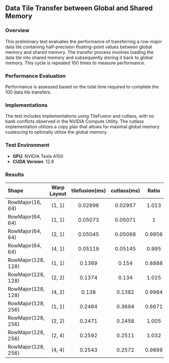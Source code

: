 ## Data Tile Transfer between Global and Shared Memory

### Overview
This preliminary test evaluates the performance of transferring a row-major data tile containing half-precision floating-point values between global memory and shared memory. The transfer process involves loading the data tile into shared memory and subsequently storing it back to global memory. This cycle is repeated 100 times to measure performance.

### Performance Evaluation
Performance is assessed based on the total time required to complete the 100 data tile transfers.

### Implementations
The test includes implementations using TileFusion and cutlass, with no bank conflicts observed in the NVIDIA Compute Utility. The cutlass implementation utilizes a copy plan that allows for maximal global memory coalescing to optimally utilize the global memory.

### Test Environment
- **GPU**: NVIDIA Tesla A100
- **CUDA Version**: 12.6

### Results

|Shape|Warp Layout|tilefusion(ms)|cutlass(ms)|Ratio|
|:---|:---:|:---:|:---:|:---:|
|RowMajor(16, 64)|(1, 1)|0.02996|0.02957|1.013|
|RowMajor(64, 64)|(1, 1)|0.05073|0.05071|1|
|RowMajor(64, 64)|(2, 1)|0.05045|0.05068|0.9956|
|RowMajor(64, 64)|(4, 1)|0.05119|0.05145|0.995|
|RowMajor(128, 128)|(1, 1)|0.1369|0.154|0.8888|
|RowMajor(128, 128)|(2, 2)|0.1374|0.134|1.025|
|RowMajor(128, 128)|(4, 2)|0.138|0.1382|0.9984|
|RowMajor(128, 256)|(1, 1)|0.2464|0.3694|0.6671|
|RowMajor(128, 256)|(2, 2)|0.2471|0.2458|1.005|
|RowMajor(128, 256)|(2, 4)|0.2592|0.2511|1.032|
|RowMajor(128, 256)|(4, 4)|0.2543|0.2572|0.9889|
